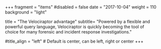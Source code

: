 +++
fragment = "items"
#disabled = false
date = "2017-10-04"
weight = 110
background = "light"

title = "The Velociraptor advantage"
subtitle= "Powered by a flexible and powerful query language, Velociraptor is quickly becoming the tool of choice for many forensic and incident response investigations."

#title_align = "left" # Default is center, can be left, right or center
+++